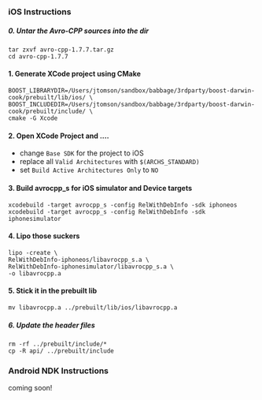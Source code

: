### iOS Instructions

##### 0. Untar the Avro-CPP sources into the dir
```
tar zxvf avro-cpp-1.7.7.tar.gz
cd avro-cpp-1.7.7
```

#### 1. Generate XCode project using CMake

```
BOOST_LIBRARYDIR=/Users/jtomson/sandbox/babbage/3rdparty/boost-darwin-cook/prebuilt/lib/ios/ \
BOOST_INCLUDEDIR=/Users/jtomson/sandbox/babbage/3rdparty/boost-darwin-cook/prebuilt/include/ \
cmake -G Xcode
```

#### 2. Open XCode Project and ....
  - change `Base SDK` for the project to iOS
  - replace all `Valid Architectures` with `$(ARCHS_STANDARD)`
  - set `Build Active Architectures Only` to `NO`

#### 3. Build avrocpp_s for iOS simulator and Device targets
```
xcodebuild -target avrocpp_s -config RelWithDebInfo -sdk iphoneos
xcodebuild -target avrocpp_s -config RelWithDebInfo -sdk iphonesimulator
```

#### 4. Lipo those suckers

```
lipo -create \
RelWithDebInfo-iphoneos/libavrocpp_s.a \
RelWithDebInfo-iphonesimulator/libavrocpp_s.a \
-o libavrocpp.a 
```

#### 5. Stick it in the prebuilt lib

```
mv libavrocpp.a ../prebuilt/lib/ios/libavrocpp.a
```

##### 6. Update the header files

```
rm -rf ../prebuilt/include/*
cp -R api/ ../prebuilt/include
```

### Android NDK Instructions

coming soon!
